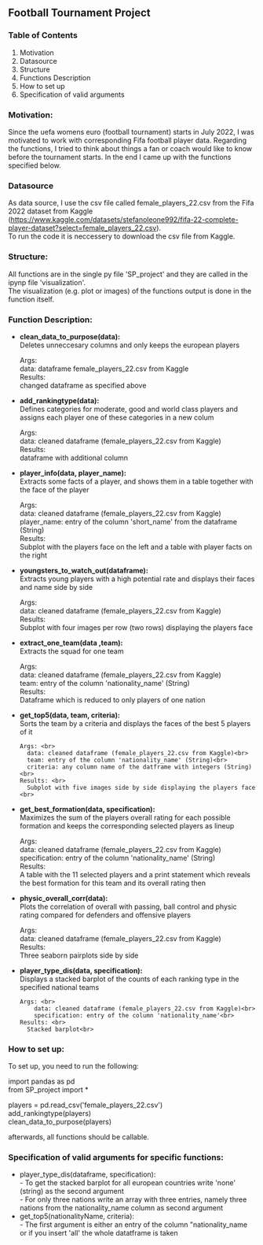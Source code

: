 ## Football Tournament Project

### Table of Contents
1. Motivation
2. Datasource
3. Structure
4. Functions Description
5. How to set up
6. Specification of valid arguments


### Motivation:
Since the uefa womens euro (football tournament) starts in July 2022, I was motivated to work with corresponding Fifa football player data. 
Regarding the functions, I tried to think about things a fan or coach would like to know before the tournament starts. In the end I came up with the functions specified below.

### Datasource 
As data source, I use the csv file called female_players_22.csv from the Fifa 2022 dataset from Kaggle (https://www.kaggle.com/datasets/stefanoleone992/fifa-22-complete-player-dataset?select=female_players_22.csv). <br>
To run the code it is neccessery to download the csv file from Kaggle.

### Structure:
All functions are in the single py file 'SP_project' and they are called in the ipynp file 'visualization'.<br>
The visualization (e.g. plot or images) of the functions output is done in the function itself. <br>

### Function Description: 
- **clean_data_to_purpose(data):** <br>
     Deletes unneccesary columns and only keeps the european players <br>

     Args: <br>
      data: dataframe female_players_22.csv from Kaggle<br>
     Results: <br>
      changed dataframe as specified above<br>
      
- **add_rankingtype(data):** <br>
     Defines categories for moderate, good and world class players and assigns each player one of these categories in a new colum<br>

     Args: <br>
      data: cleaned dataframe (female_players_22.csv from Kaggle)<br>
     Results: <br>
      dataframe with additional column <br>
      
- **player_info(data, player_name):** <br>
     Extracts some facts of a player, and shows them in a table together with the face of the player<br>

     Args: <br>
      data: cleaned dataframe (female_players_22.csv from Kaggle)<br>
      player_name: entry of the column 'short_name' from the dataframe (String)<br>
     Results: <br>
        Subplot with the players face on the left and a table with player facts on the right<br>
        
 - **youngsters_to_watch_out(dataframe):** <br>
      Extracts young players with a high potential rate and displays their faces and name side by side<br>

      Args: <br>
        data: cleaned dataframe (female_players_22.csv from Kaggle)<br>
      Results: <br>
        Subplot with four images per row (two rows) displaying the players face <br>

 - **extract_one_team(data ,team):** <br>
      Extracts the squad for one team<br>

      Args: <br>
        data: cleaned dataframe (female_players_22.csv from Kaggle)<br>
        team: entry of the column 'nationality_name' (String)<br>
      Results: <br>
        Dataframe which is reduced to only players of one nation<br>

- **get_top5(data, team, criteria):** <br>
      Sorts the team by a criteria and displays the faces of the best 5 players of it<br>

      Args: <br>
        data: cleaned dataframe (female_players_22.csv from Kaggle)<br>
        team: entry of the column 'nationality_name' (String)<br>
        criteria: any column name of the datframe with integers (String)<br>
      Results: <br>
        Subplot with five images side by side displaying the players face <br>
        
- **get_best_formation(data, specification):**<br>
     Maximizes the sum of the players overall rating for each possible formation and keeps the corresponding selected players as lineup <br>

     Args: <br>
      data: cleaned dataframe (female_players_22.csv from Kaggle)<br>
      specification: entry of the column 'nationality_name' (String)<br>
     Results: <br>
      A table with the 11 selected players and a print statement which reveals the best formation for this team and its overall rating then<br>

 - **physic_overall_corr(data):** <br>
      Plots the correlation of overall with passing, ball control and physic rating compared for defenders and offensive players<br>

      Args: <br>
          data: cleaned dataframe (female_players_22.csv from Kaggle)<br>
      Results: <br>
        Three seaborn pairplots side by side<br>

- **player_type_dis(data, specification):** <br>
      Displays a stacked barplot of the counts of each ranking type in the specified national teams<br>

      Args: <br>
          data: cleaned dataframe (female_players_22.csv from Kaggle)<br>
          specification: entry of the column 'nationality_name'<br>
      Results: <br>
        Stacked barplot<br>

### How to set up:
To set up, you need to run the following:<br>

import pandas as pd <br>
from SP_project import * <br>

players = pd.read_csv('female_players_22.csv') <br>
add_rankingtype(players) <br>
clean_data_to_purpose(players) <br>

afterwards, all functions should be callable.
 
### Specification of valid arguments for specific functions: 
- player_type_dis(dataframe, specification): <br>
        - To get the stacked barplot for all european countries write 'none' (string) as the second argument<br>
        - For only three nations write an array with three entries, namely three nations from the nationality_name column as second argument<br>
- get_top5(nationalityName, criteria): <br>
        - The first argument is either an entry of the column "nationality_name or if you insert 'all' the whole datatframe is taken
